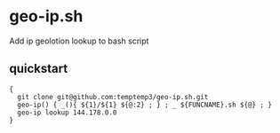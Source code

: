 # geo-ip.sh

Add ip geolotion lookup to bash script

## quickstart

```
{
  git clone git@github.com:temptemp3/geo-ip.sh.git
  geo-ip() { _(){ ${1}/${1} ${@:2} ; } ; _ ${FUNCNAME}.sh ${@} ; }
  geo-ip lookup 144.178.0.0
}
```
